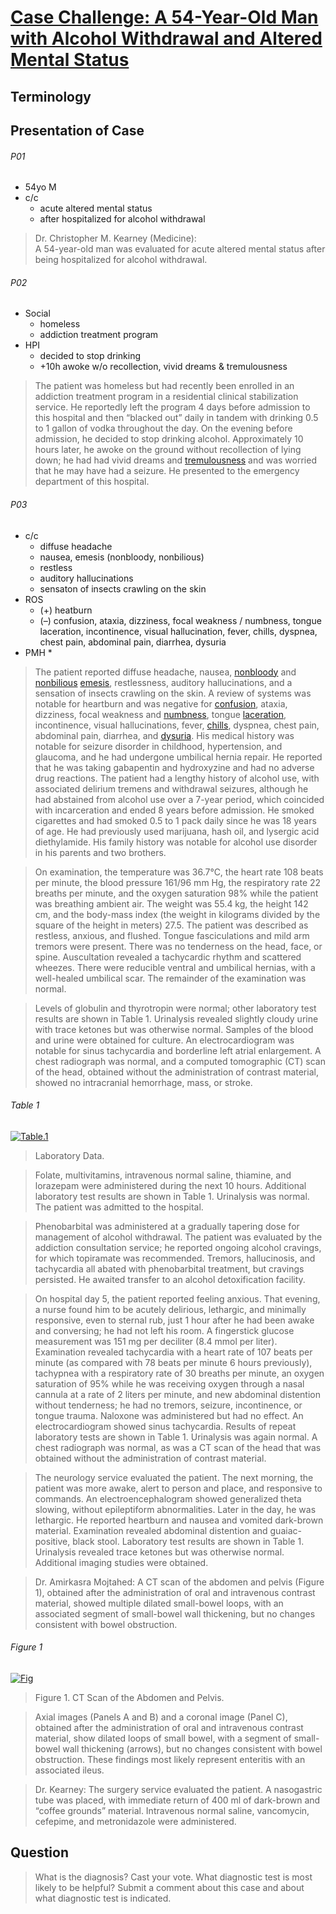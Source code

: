 <!--
Filename: 	2019-04-10.md
Project: 	/Users/shume/Developer/physician/NEJM/CC
Author: 	shumez <https://github.com/shumez>
Created: 	2019-04-18 21:22:1
Modified: 	2019-05-31 15:08:46
-----
Copyright (c) 2019 shumez
-->

# [Case Challenge: A 54-Year-Old Man with Alcohol Withdrawal and Altered Mental Status][2019_KearneyChristopherM]

## Terminology

## Presentation of Case

###### P01

* 54yo M
* c/c
    * acute altered mental status
    * after hospitalized for alcohol withdrawal

> Dr. Christopher M. Kearney (Medicine):  
> A 54-year-old man was evaluated for acute altered mental status after being hospitalized for alcohol withdrawal.

###### P02

* Social
    * homeless
    * addiction treatment program 
* HPI
    * decided to stop drinking
    * +10h awoke w/o recollection, vivid dreams & tremulousness

> The patient was homeless but had recently been enrolled in an addiction treatment program in a residential clinical stabilization service. He reportedly left the program 4 days before admission to this hospital and then “blacked out” daily in tandem with drinking 0.5 to 1 gallon of vodka throughout the day. On the evening before admission, he decided to stop drinking alcohol. Approximately 10 hours later, he awoke on the ground without recollection of lying down; he had had vivid dreams and [tremulousness] and was worried that he may have had a seizure. He presented to the emergency department of this hospital.


###### P03

* c/c
    * diffuse headache
    * nausea, emesis (nonbloody, nonbilious)
    * restless
    * auditory hallucinations
    * sensaton of insects crawling on the skin
* ROS
    * (+) heatburn
    * (–) confusion, ataxia, dizziness, focal weakness / numbness, tongue laceration, incontinence, visual hallucination, fever, chills, dyspnea, chest pain, abdominal pain, diarrhea, dysuria
* PMH
    * 

> The patient reported diffuse headache, nausea, [nonbloody](. "非出血性") and [nonbilious](. "非胆汁性") [emesis](. "嘔吐, 催吐"), restlessness, auditory hallucinations, and a sensation of insects crawling on the skin. A review of systems was notable for heartburn and was negative for [confusion](. "錯乱, 意識障害, 混乱, 困惑"), ataxia, dizziness, focal weakness and [numbness](. "しびれ"), tongue [laceration](. "裂傷"), incontinence, visual hallucinations, fever, [chills](. "冷え"), dyspnea, chest pain, abdominal pain, diarrhea, and [dysuria](. "difficult urination"). His medical history was notable for seizure disorder in childhood, hypertension, and glaucoma, and he had undergone umbilical hernia repair. He reported that he was taking gabapentin and hydroxyzine and had no adverse drug reactions. The patient had a lengthy history of alcohol use, with associated delirium tremens and withdrawal seizures, although he had abstained from alcohol use over a 7-year period, which coincided with incarceration and ended 8 years before admission. He smoked cigarettes and had smoked 0.5 to 1 pack daily since he was 18 years of age. He had previously used marijuana, hash oil, and lysergic acid diethylamide. His family history was notable for alcohol use disorder in his parents and two brothers.

> On examination, the temperature was 36.7°C, the heart rate 108 beats per minute, the blood pressure 161/96 mm Hg, the respiratory rate 22 breaths per minute, and the oxygen saturation 98% while the patient was breathing ambient air. The weight was 55.4 kg, the height 142 cm, and the body-mass index (the weight in kilograms divided by the square of the height in meters) 27.5. The patient was described as restless, anxious, and flushed. Tongue fasciculations and mild arm tremors were present. There was no tenderness on the head, face, or spine. Auscultation revealed a tachycardic rhythm and scattered wheezes. There were reducible ventral and umbilical hernias, with a well-healed umbilical scar. The remainder of the examination was normal.

> Levels of globulin and thyrotropin were normal; other laboratory test results are shown in Table 1. Urinalysis revealed slightly cloudy urine with trace ketones but was otherwise normal. Samples of the blood and urine were obtained for culture. An electrocardiogram was notable for sinus tachycardia and borderline left atrial enlargement. A chest radiograph was normal, and a computed tomographic (CT) scan of the head, obtained without the administration of contrast material, showed no intracranial hemorrhage, mass, or stroke.

###### Table 1

[![Table.1][tbl_01]][tbl_01]

> Laboratory Data.

> Folate, multivitamins, intravenous normal saline, thiamine, and lorazepam were administered during the next 10 hours. Additional laboratory test results are shown in Table 1. Urinalysis was normal. The patient was admitted to the hospital.

> Phenobarbital was administered at a gradually tapering dose for management of alcohol withdrawal. The patient was evaluated by the addiction consultation service; he reported ongoing alcohol cravings, for which topiramate was recommended. Tremors, hallucinosis, and tachycardia all abated with phenobarbital treatment, but cravings persisted. He awaited transfer to an alcohol detoxification facility.

> On hospital day 5, the patient reported feeling anxious. That evening, a nurse found him to be acutely delirious, lethargic, and minimally responsive, even to sternal rub, just 1 hour after he had been awake and conversing; he had not left his room. A fingerstick glucose measurement was 151 mg per deciliter (8.4 mmol per liter). Examination revealed tachycardia with a heart rate of 107 beats per minute (as compared with 78 beats per minute 6 hours previously), tachypnea with a respiratory rate of 30 breaths per minute, an oxygen saturation of 95% while he was receiving oxygen through a nasal cannula at a rate of 2 liters per minute, and new abdominal distention without tenderness; he had no tremors, seizure, incontinence, or tongue trauma. Naloxone was administered but had no effect. An electrocardiogram showed sinus tachycardia. Results of repeat laboratory tests are shown in Table 1. Urinalysis was again normal. A chest radiograph was normal, as was a CT scan of the head that was obtained without the administration of contrast material.

> The neurology service evaluated the patient. The next morning, the patient was more awake, alert to person and place, and responsive to commands. An electroencephalogram showed generalized theta slowing, without epileptiform abnormalities. Later in the day, he was lethargic. He reported heartburn and nausea and vomited dark-brown material. Examination revealed abdominal distention and guaiac-positive, black stool. Laboratory test results are shown in Table 1. Urinalysis revealed trace ketones but was otherwise normal. Additional imaging studies were obtained.

> Dr. Amirkasra Mojtahed: A CT scan of the abdomen and pelvis (Figure 1), obtained after the administration of oral and intravenous contrast material, showed multiple dilated small-bowel loops, with an associated segment of small-bowel wall thickening, but no changes consistent with bowel obstruction.

###### Figure 1

[![Fig][fig_01]][fig_01]

> Figure 1. CT Scan of the Abdomen and Pelvis.

> Axial images (Panels A and B) and a coronal image (Panel C), obtained after the administration of oral and intravenous contrast material, show dilated loops of small bowel, with a segment of small-bowel wall thickening (arrows), but no changes consistent with bowel obstruction. These findings most likely represent enteritis with an associated ileus.

> Dr. Kearney: The surgery service evaluated the patient. A nasogastric tube was placed, with immediate return of 400 ml of dark-brown and “coffee grounds” material. Intravenous normal saline, vancomycin, cefepime, and metronidazole were administered.

## Question

> What is the diagnosis? Cast your vote. What diagnostic test is most likely to be helpful? Submit a comment about this case and about what diagnostic test is indicated.

[2019_KearneyChristopherM]: https://www.nejm.org/doi/story/10.1056/feature.2019.04.08.100072
[tbl_01]: https://www.nejm.org/pb-assets/images/editorial/large/NEJMcpc1900591_t1-1554835026730.jpg
[fig_01]: https://www.nejm.org/pb-assets/images/editorial/large/NEJMcpc1900591_f1-1554834701693.jpg

<!-- term -->
[tremulousness]: #terminology "震える, おののく"